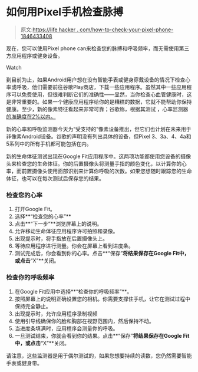 # 如何用Pixel手机检查脉搏

> 原文:[https://life hacker . com/how-to-check-your-pixel-phone-1846433408](https://lifehacker.com/how-to-check-your-pulse-with-your-pixel-phone-1846433408)

现在，您可以使用Pixel phone can来检查您的脉搏和呼吸频率，而无需使用第三方应用程序或健身设备。

Watch

到目前为止，如果Android用户想在没有智能手表或健身穿戴设备的情况下检查心率或呼吸，他们需要前往谷歌Play商店，下载一些应用程序。虽然其中一些应用程序可以免费使用，但很难判断它们的准确性——显然，当你检查心血管健康时，这是非常重要的。如果一个健康应用程序给你的是糟糕的数据，它就不能帮助你保持健康。至少，新的像素特征看起来非常可靠；谷歌称，根据其测试 ，心率监测器 [的准确度在2%以内。](https://blog.google/technology/health/take-pulse-health-and-wellness-your-phone/) 

新的心率和呼吸监测器今天为“受支持的”像素设备推出，但它们也计划在未来用于非像素Android设备。谷歌的声明没有列出具体的设备，但Pixel 3、3a、4、4a和5系列中的所有手机都可能包括在内。

新的生命体征测试出现在Google Fit应用程序中。这两项功能都使用您设备的摄像头来检查您的生命体征。你的后置摄像头将测量手指的颜色变化，以计算你的心率，而前置摄像头使用面部识别来计算你呼吸的次数。如果您想随时跟踪您的生命体征，也可以在每次测试后保存您的结果。

### **检查您的心率**

1.  打开Google Fit。
2.  选择**“检查您的心率”**
3.  点击**“下一步”**浏览屏幕上的说明。
4.  允许移动生命体征应用程序许可拍照和录像。
5.  出现提示时，将手指放在后置摄像头上。
6.  等待应用程序进行测量。你会在屏幕上看到进度条。
7.  测试完成后，你会看到你的心率。点击**“保存”**将结果保存在Google Fit中，或点击**“X”**关闭。

### **检查你的呼吸频率**

1.  在Google Fit应用中选择**“检查你的呼吸频率”**。
2.  按照屏幕上的说明正确设置您的相机。你需要支撑住手机，让它在测试过程中保持完全静止。
3.  出现提示时，允许应用程序录制视频
4.  使用引导线确保你的脸和胸部在视野范围内，然后保持不动。
5.  当进度条填满时，应用程序会测量你的呼吸。
6.  一旦测试结束，你就会看到你的结果。点击**“保存”**将结果保存在Google Fit中，或点击**“X”**关闭。

请注意，这些监测器是用于偶尔测试的，如果您想要持续的读数，您仍然需要智能手表或健身带。